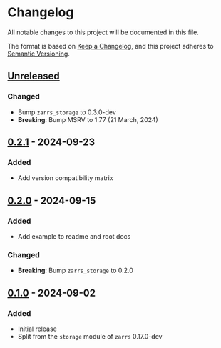 # Changelog

All notable changes to this project will be documented in this file.

The format is based on [Keep a Changelog](https://keepachangelog.com/en/1.0.0/),
and this project adheres to [Semantic Versioning](https://semver.org/spec/v2.0.0.html).

## [Unreleased]

### Changed
 - Bump `zarrs_storage` to 0.3.0-dev
 - **Breaking**: Bump MSRV to 1.77 (21 March, 2024)

## [0.2.1] - 2024-09-23

### Added
 - Add version compatibility matrix

## [0.2.0] - 2024-09-15

### Added
 - Add example to readme and root docs

### Changed
 - **Breaking**: Bump `zarrs_storage` to 0.2.0

## [0.1.0] - 2024-09-02

### Added
 - Initial release
 - Split from the `storage` module of `zarrs` 0.17.0-dev

[unreleased]: https://github.com/LDeakin/zarrs/compare/zarrs_object_store-v0.2.1...HEAD
[0.2.1]: https://github.com/LDeakin/zarrs/releases/tag/zarrs_object_store-v0.2.1
[0.2.0]: https://github.com/LDeakin/zarrs/releases/tag/zarrs_object_store-v0.2.0
[0.1.0]: https://github.com/LDeakin/zarrs/releases/tag/zarrs_object_store-v0.1.0
